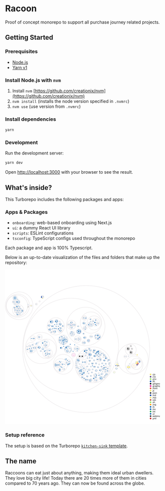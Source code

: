 # Racoon

Proof of concept monorepo to support all purchase journey related projects.

## Getting Started

### Prerequisites

- [Node.js](https://nodejs.org/en/)
- [Yarn v1](https://yarnpkg.com)

### Install Node.js with `nvm`

1. Install `nvm` [https://github.com/creationix/nvm](https://github.com/creationix/nvm)
1. `nvm install` (installs the node version specified in `.nvmrc`)
1. `nvm use` (use version from `.nvmrc`)

### Install dependencies

```sh
yarn
```

### Development

Run the development server:

```sh
yarn dev
```

Open [http://localhost:3000](http://localhost:3000) with your browser to see the result.

## What's inside?

This Turborepo includes the following packages and apps:

### Apps & Packages

- `onboarding`: web-based onboarding using Next.js
- `ui`: a dummy React UI library
- `scripts`: ESLint configurations
- `tsconfig`: TypeScript configs used throughout the monorepo

Each package and app is 100% Typescript.

Below is an up-to-date visualization of the files and folders that make up the repository:

![Repo visualization diagram](https://github.com/hedviginsurance/racoon/blob/assets/repo-diagram.svg)

### Setup reference

The setup is based on the Turborepo [`kitchen-sink` template](https://github.com/vercel/turborepo/tree/main/examples/kitchen-sink).

## The name

Raccoons can eat just about anything, making them ideal urban dwellers. They love big city life! Today there are 20 times more of them in cities compared to 70 years ago. They can now be found across the globe.
